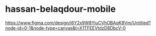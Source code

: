 # hassan-belaqdour-mobile


https://www.figma.com/design/i6Y2x9W8YiuCVhOBAqK8Vm/Untitled?node-id=0-1&node-type=canvas&t=X1TFEEVtdzD8DbcV-0
